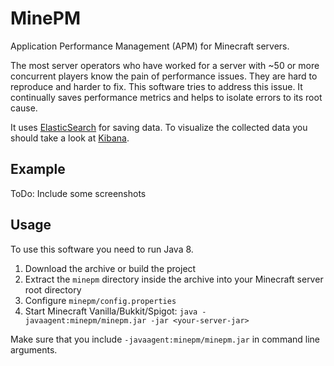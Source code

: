 # MinePM

Application Performance Management (APM) for Minecraft servers.

The most server operators who have worked for a server with ~50 or more concurrent players know the pain of performance
issues. They are hard to reproduce and harder to fix. This software tries to address this issue. It continually saves
performance metrics and helps to isolate errors to its root cause.

It uses [ElasticSearch](https://www.elastic.co/products/elasticsearch) for saving data. To visualize the collected data
you should take a look at [Kibana](https://www.elastic.co/products/kibana).

## Example

ToDo: Include some screenshots

## Usage

To use this software you need to run Java 8.

 1. Download the archive or build the project
 2. Extract the `minepm` directory inside the archive into your Minecraft server root directory
 3. Configure `minepm/config.properties`
 4. Start Minecraft Vanilla/Bukkit/Spigot: `java -javaagent:minepm/minepm.jar -jar <your-server-jar>`

Make sure that you include `-javaagent:minepm/minepm.jar` in command line arguments.
